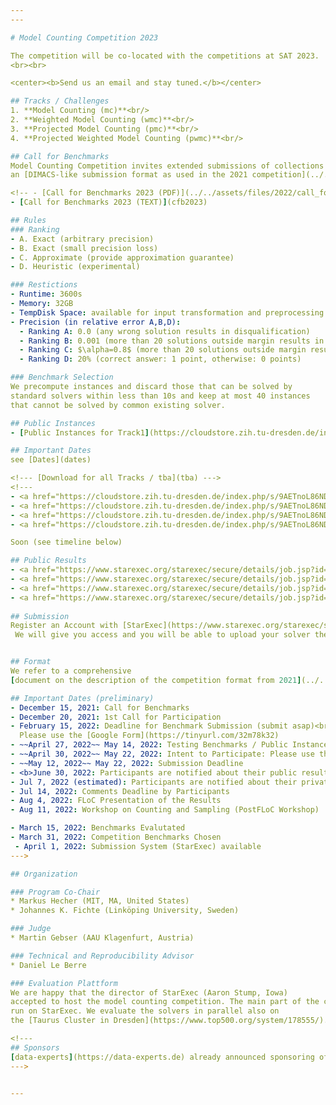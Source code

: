```yaml
---
---

# Model Counting Competition 2023

The competition will be co-located with the competitions at SAT 2023. 
<br><br>

<center><b>Send us an email and stay tuned.</b></center>

## Tracks / Challenges
1. **Model Counting (mc)**<br/>
2. **Weighted Model Counting (wmc)**<br/>
3. **Projected Model Counting (pmc)**<br/>
4. **Projected Weighted Model Counting (pwmc)**<br/>

## Call for Benchmarks
Model Counting Competition invites extended submissions of collections of counting instances in the 
an [DIMACS-like submission format as used in the 2021 competition](../../assets/files/2021/competition2021.pdf).

<!-- - [Call for Benchmarks 2023 (PDF)](../../assets/files/2022/call_for_benchmarks2022.pdf) -->
- [Call for Benchmarks 2023 (TEXT)](cfb2023)

## Rules
### Ranking
- A. Exact (arbitrary precision)
- B. Exact (small precision loss)
- C. Approximate (provide approximation guarantee)
- D. Heuristic (experimental)

### Restictions
- Runtime: 3600s
- Memory: 32GB
- TempDisk Space: available for input transformation and preprocessing
- Precision (in relative error A,B,D): 
  - Ranking A: 0.0 (any wrong solution results in disqualification)
  - Ranking B: 0.001 (more than 20 solutions outside margin results in disqualification)
  - Ranking C: $\alpha=0.8$ (more than 20 solutions outside margin results in disqualification)
  - Ranking D: 20% (correct answer: 1 point, otherwise: 0 points)

### Benchmark Selection
We precompute instances and discard those that can be solved by
standard solvers within less than 10s and keep at most 40 instances
that cannot be solved by common existing solver. 

## Public Instances
- [Public Instances for Track1](https://cloudstore.zih.tu-dresden.de/index.php/s/SoXGkJGwQrGySos) (last updated April 30, 2023)

## Important Dates
see [Dates](dates)

<!--- [Download for all Tracks / tba](tba) --->
<!---
- <a href="https://cloudstore.zih.tu-dresden.de/index.php/s/9AETnoL86ND5W8t">Public Instances for Track 1</a>
- <a href="https://cloudstore.zih.tu-dresden.de/index.php/s/9AETnoL86ND5W8t">Public Instances for Track 2 (last updated May 19,2022)</a>
- <a href="https://cloudstore.zih.tu-dresden.de/index.php/s/9AETnoL86ND5W8t">Public Instances for Track 3</a>
- <a href="https://cloudstore.zih.tu-dresden.de/index.php/s/9AETnoL86ND5W8t">Public Instances for Track 4 (preliminary)</a>

Soon (see timeline below)

## Public Results
- <a href="https://www.starexec.org/starexec/secure/details/job.jsp?id=52720">Results on Public Instances for Track 1<a>
- <a href="https://www.starexec.org/starexec/secure/details/job.jsp?id=52719">Results on Public Instances for Track 2<a>
- <a href="https://www.starexec.org/starexec/secure/details/job.jsp?id=52718">Results on Public Instances for Track 3<a>
- <a href="https://www.starexec.org/starexec/secure/details/job.jsp?id=52717">Results on Public Instances for Track 4<a>
  
## Submission
Register an Account with [StarExec](https://www.starexec.org/starexec/secure/explore/spaces.jsp?id=441292).
 We will give you access and you will be able to upload your solver there.


## Format
We refer to a comprehensive 
[document on the description of the competition format from 2021](../../assets/files/2021/competition2021.pdf). 

## Important Dates (preliminary)
- December 15, 2021: Call for Benchmarks
- December 20, 2021: 1st Call for Participation
- February 15, 2022: Deadline for Benchmark Submission (submit asap)<br>
  Please use the [Google Form](https://tinyurl.com/32m78k32)
- ~~April 27, 2022~~ May 14, 2022: Testing Benchmarks / Public Instances Released</b>
- ~~April 30, 2022~~ May 22, 2022: Intent to Participate: Please use the [Google Form](https://tinyurl.com/2p9db6sa)
- ~~May 12, 2022~~ May 22, 2022: Submission Deadline
- <b>June 30, 2022: Participants are notified about their public results</b>
- Jul 7, 2022 (estimated): Participants are notified about their private results 
- Jul 14, 2022: Comments Deadline by Participants
- Aug 4, 2022: FLoC Presentation of the Results
- Aug 11, 2022: Workshop on Counting and Sampling (PostFLoC Workshop)

- March 15, 2022: Benchmarks Evalutated
- March 31, 2022: Competition Benchmarks Chosen
 - April 1, 2022: Submission System (StarExec) available 
--->

## Organization

### Program Co-Chair
* Markus Hecher (MIT, MA, United States)
* Johannes K. Fichte (Linköping University, Sweden)

### Judge
* Martin Gebser (AAU Klagenfurt, Austria) 

### Technical and Reproducibility Advisor
* Daniel Le Berre 

### Evaluation Plattform 
We are happy that the director of StarExec (Aaron Stump, Iowa) 
accepted to host the model counting competition. The main part of the competition will 
run on StarExec. We evaluate the solvers in parallel also on 
the [Taurus Cluster in Dresden](https://www.top500.org/system/178555/). 

<!---
## Sponsors
[data-experts](https://data-experts.de) already announced sponsoring of MC 2022.
--->


---
```

